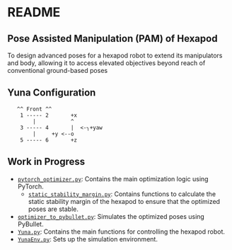 # README

## Pose Assisted Manipulation (PAM) of Hexapod
To design advanced poses for a hexapod robot to extend its manipulators and body, allowing it to access elevated objectives beyond reach of conventional ground-based poses

## Yuna Configuration

       ^^ Front ^^   
        1 ----- 2       +x  
            |           ^  
        3 ----- 4       |  <-╮+yaw   
            |     +y <--o    
        5 ----- 6       +z     

## Work in Progress
- [`pytorch_optimizer.py`](pytorch_optimizer.py): Contains the main optimization logic using PyTorch.
    - [`static_stability_margin.py`](static_stability_margin.py): Contains functions to calculate the static stability margin of the hexapod to ensure that the optimized poses are stable.
- [`optimizer_to_pybullet.py`](optimizer_to_pybullet.py): Simulates the optimized poses using PyBullet.
- [`Yuna.py`](Yuna.py): Contains the main functions for controlling the hexapod robot.
 - [`YunaEnv.py`](YunaEnv.py): Sets up the simulation environment.
